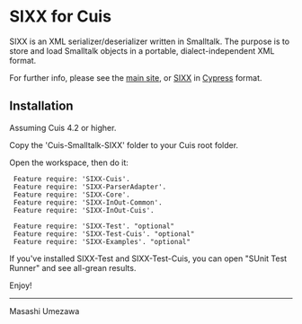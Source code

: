 # SIXX for Cuis #

SIXX is an XML serializer/deserializer written in Smalltalk. The purpose is to store and load Smalltalk objects in a portable, dialect-independent XML format.

For further info, please see the [main site](http://www.mars.dti.ne.jp/~umejava/smalltalk/sixx/index.html), or [SIXX](<https://github.com/mumez/SIXX>) in [Cypress](<https://github.com/CampSmalltalk/Cypress>) format.


## Installation ##

Assuming Cuis 4.2 or higher.

Copy the 'Cuis-Smalltalk-SIXX' folder to your Cuis root folder.

Open the workspace, then do it:
````Smalltalk
 Feature require: 'SIXX-Cuis'.
 Feature require: 'SIXX-ParserAdapter'.
 Feature require: 'SIXX-Core'.
 Feature require: 'SIXX-InOut-Common'.
 Feature require: 'SIXX-InOut-Cuis'.

 Feature require: 'SIXX-Test'. "optional"
 Feature require: 'SIXX-Test-Cuis'. "optional"
 Feature require: 'SIXX-Examples'. "optional"
````

If you've installed SIXX-Test and SIXX-Test-Cuis, you can open "SUnit Test Runner" and see all-grean results.

Enjoy!
___
Masashi Umezawa

